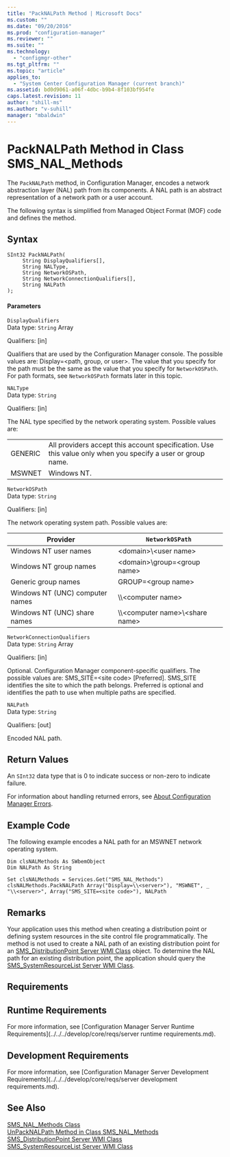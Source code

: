 ```yaml
---
title: "PackNALPath Method | Microsoft Docs"
ms.custom: ""
ms.date: "09/20/2016"
ms.prod: "configuration-manager"
ms.reviewer: ""
ms.suite: ""
ms.technology:
  - "configmgr-other"
ms.tgt_pltfrm: ""
ms.topic: "article"
applies_to:
  - "System Center Configuration Manager (current branch)"
ms.assetid: bd0d9061-a06f-4dbc-b9b4-8f103bf954fe
caps.latest.revision: 11
author: "shill-ms"
ms.author: "v-suhill"
manager: "mbaldwin"
---
```

# PackNALPath Method in Class SMS_NAL_Methods
The `PackNALPath` method, in Configuration Manager, encodes a network abstraction layer (NAL) path from its components. A NAL path is an abstract representation of a network path or a user account.  

 The following syntax is simplified from Managed Object Format (MOF) code and defines the method.  

## Syntax  

```  
SInt32 PackNALPath(  
     String DisplayQualifiers[],  
     String NALType,   
     String NetworkOSPath,   
     String NetworkConnectionQualifiers[],  
     String NALPath  
);  
```  

#### Parameters  
 `DisplayQualifiers`  
 Data type: `String` Array  

 Qualifiers: [in]  

 Qualifiers that are used by the Configuration Manager console. The possible values are: Display=\<path, group, or user>. The value that you specify for the path must be the same as the value that you specify for `NetworkOSPath`. For path formats, see `NetworkOSPath` formats later in this topic.  

 `NALType`  
 Data type: `String`  

 Qualifiers: [in]  

 The NAL type specified by the network operating system. Possible values are:  

|||  
|-|-|  
|GENERIC|All providers accept this account specification. Use this value only when you specify a user or group name.|  
|MSWNET|Windows NT.|  

 `NetworkOSPath`  
 Data type: `String`  

 Qualifiers: [in]  

 The network operating system path. Possible values are:  

|Provider|`NetworkOSPath`|  
|--------------|---------------------|  
|Windows NT user names|\<domain>\\<user name\>|  
|Windows NT group names|\<domain>\group=\<group name>|  
|Generic group names|GROUP=\<group name>|  
|Windows NT (UNC) computer names|\\\\<computer name\>|  
|Windows NT (UNC) share names|\\\\<computer name\>\\<share name\>|  

 `NetworkConnectionQualifiers`  
 Data type: `String` Array  

 Qualifiers: [in]  

 Optional. Configuration Manager component-specific qualifiers. The possible values are: SMS_SITE=\<site code> [Preferred]. SMS_SITE identifies the site to which the path belongs. Preferred is optional and identifies the path to use when multiple paths are specified.  

 `NALPath`  
 Data type: `String`  

 Qualifiers: [out]  

 Encoded NAL path.  

## Return Values  
 An `SInt32` data type that is 0 to indicate success or non-zero to indicate failure.  

 For information about handling returned errors, see [About Configuration Manager Errors](../../../develop/core/understand/about-configuration-manager-errors.md).  

## Example Code  
 The following example encodes a NAL path for an MSWNET network operating system.  

```  
Dim clsNALMethods As SWbemObject  
Dim NALPath As String  

Set clsNALMethods = Services.Get("SMS_NAL_Methods")  
clsNALMethods.PackNALPath Array("Display=\\<server>"), "MSWNET", _  
"\\<server>", Array("SMS_SITE=<site code>"), NALPath  
```  

## Remarks  
 Your application uses this method when creating a distribution point or defining system resources in the site control file programmatically. The method is not used to create a NAL path of an existing distribution point for an [SMS_DistributionPoint Server WMI Class](../../../develop/reference/core/servers/configure/sms_distributionpoint-server-wmi-class.md) object. To determine the NAL path for an existing distribution point, the application should query the [SMS_SystemResourceList Server WMI Class](../../../develop/reference/core/servers/configure/sms_systemresourcelist-server-wmi-class.md).  

## Requirements  

## Runtime Requirements  
 For more information, see [Configuration Manager Server Runtime Requirements](../../../develop/core/reqs/server runtime requirements.md).  

## Development Requirements  
 For more information, see [Configuration Manager Server Development Requirements](../../../develop/core/reqs/server development requirements.md).  

## See Also  
 [SMS_NAL_Methods Class](../../../develop/reference/misc/sms_nal_methods-server-wmi-class.md)   
 [UnPackNALPath Method in Class SMS_NAL_Methods](../../../develop/reference/misc/unpacknalpath-method-in-class-sms_nal_methods.md)   
 [SMS_DistributionPoint Server WMI Class](../../../develop/reference/core/servers/configure/sms_distributionpoint-server-wmi-class.md)   
 [SMS_SystemResourceList Server WMI Class](../../../develop/reference/core/servers/configure/sms_systemresourcelist-server-wmi-class.md)
